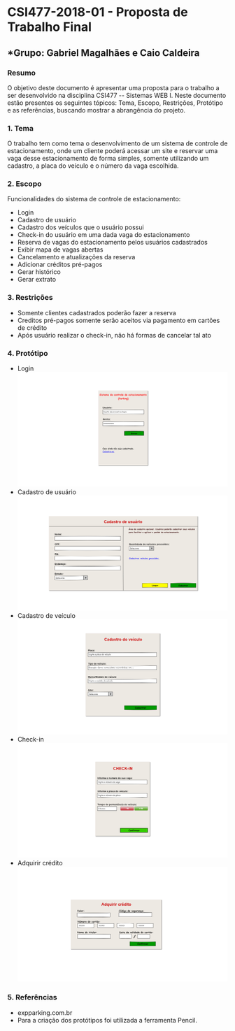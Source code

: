 # **CSI477-2018-01 - Proposta de Trabalho Final**
## *Grupo: Gabriel Magalhães e Caio Caldeira


### Resumo
O objetivo deste documento é apresentar uma proposta para o trabalho a ser desenvolvido na disciplina CSI477 -- Sistemas WEB I. Neste documento estão presentes os seguintes tópicos: Tema, Escopo, Restrições, Protótipo e as referências, buscando mostrar a abrangência do projeto.

### 1. Tema

O trabalho tem como tema o desenvolvimento de um sistema de controle de estacionamento, onde um cliente poderá acessar um site e reservar uma vaga desse estacionamento de forma simples, somente utilizando um cadastro, a placa do veículo e o número da vaga escolhida.

### 2. Escopo
Funcionalidades do sistema de controle de estacionamento:
* Login
* Cadastro de usuário
* Cadastro dos veículos que o usuário possui
* Check-in do usuário em uma dada vaga do estacionamento
* Reserva de vagas do estacionamento pelos usuários cadastrados
* Exibir mapa de vagas abertas
* Cancelamento e atualizações da reserva
* Adicionar créditos pré-pagos
* Gerar histórico
* Gerar extrato


### 3. Restrições

 * Somente clientes cadastrados poderão fazer a reserva
 * Creditos pré-pagos somente serão aceitos via pagamento em cartões de crédito
 * Após usuário realizar o check-in, não há formas de cancelar tal ato
 

### 4. Protótipo
 * Login
  ![Login](https://github.com/UFOP-CSI477/2018-01-trabalho-final-controle-de-estacionamento-parking/blob/master/Prototipos/Tela_Login.png)
 * Cadastro de usuário
  ![Cadastro de usuário](https://github.com/UFOP-CSI477/2018-01-trabalho-final-controle-de-estacionamento-parking/blob/master/Prototipos/Tela_Cadastro_Usuario.png)
 * Cadastro de veículo
  ![Cadastro de veículo](https://github.com/UFOP-CSI477/2018-01-trabalho-final-controle-de-estacionamento-parking/blob/master/Prototipos/Tela_Cadastro_Veiculo.png)
 * Check-in
  ![Check-in](https://github.com/UFOP-CSI477/2018-01-trabalho-final-controle-de-estacionamento-parking/blob/master/Prototipos/Tela_CheckIn.png)
 * Adquirir crédito
  ![Adquirir crédito](https://github.com/UFOP-CSI477/2018-01-trabalho-final-controle-de-estacionamento-parking/blob/master/Prototipos/Tela_Adquirir_Credito.png)

### 5. Referências
* expparking.com.br
* Para a criação dos protótipos foi utilizada a ferramenta Pencil.
